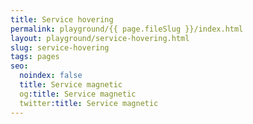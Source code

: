 ```yaml
---
title: Service hovering
permalink: playground/{{ page.fileSlug }}/index.html
layout: playground/service-hovering.html
slug: service-hovering
tags: pages
seo:
  noindex: false
  title: Service magnetic
  og:title: Service magnetic
  twitter:title: Service magnetic
---
```



